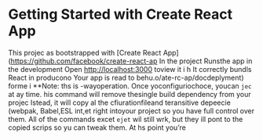 # Getting Started with Create React App
This projec as bootstrapped with 
[Create React App](https://github.com/facebook/create-react-ap
In the project 
Runsthe app in the development
Open [http://localhost:3000](http://ocalhost:3000) toview it i h
It correctly bundls React in producono
Your app is read to behu.o/ate-rc-ap/docdeplyment) forme i
**Note: ths is  -wayoperation. Once yoconfiguriochoce, youcan `jec` at ay time. his command will remove thesingle build dependency from your projec
Istead, it will copy al the cfiurationfileand teransitive depeecie (webpak, Babel,ESL
int,et right intoyour project so you have 
full control over them. All of the commands excet `ejet` wil still wrk, but they ill 
pont to the copied scrips so yu can tweak them. At hs point you’re
